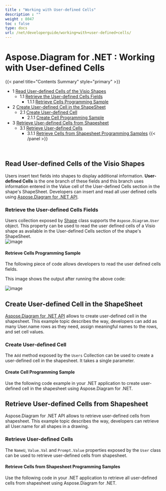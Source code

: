 ```yaml
---
title : "Working with User-defined Cells" 
description : "" 
weight : 8047 
toc : false
type: docs
url: /net/developerguide/working+with+user-defined+cells/
---
```


# Aspose.Diagram for .NET : Working with User-defined Cells


{{< panel title="Contents Summary" style="primary" >}}
*   1 [Read User-defined Cells of the Visio Shapes](#read-user-defined-cells-of-the-visio-shapes)
    *   1.1 [Retrieve the User-defined Cells Fields](#retrieve-the-user-defined-cells-fields)
        *   1.1.1 [Retrieve Cells Programming Sample](#retrieve-cells-programming-sample)
*   2 [Create User-defined Cell in the ShapeSheet](#create-user-defined-cell-in-the-shapesheet)
    *   2.1 [Create User-defined Cell](#create-user-defined-cell)
        *   2.1.1 [Create Cell Programming Sample](#create-cell-programming-sample)
*   3 [Retrieve User-defined Cells from Shapesheet](#retrieve-user-defined-cells-from-shapesheet)
    *   3.1 [Retrieve User-defined Cells](#retrieve-user-defined-cells)
        *   3.1.1 [Retrieve Cells from Shapesheet Programming Samples](#retrieve-cells-from-shapesheet-programming-samples)
{{< /panel >}}
 

 

## Read User-defined Cells of the Visio Shapes

Users insert text fields into shapes to display additional information. **User-defined Cells** is the one branch of these fields and this branch uses information entered in the Value cell of the User-defined Cells section in the shape's ShapeSheet. Developers can insert and read all user defined cells using [Aspose.Diagram for .NET API](http://www.aspose.com/.net/diagram-component.aspx).

### Retrieve the User-defined Cells Fields

Users collection exposed by [Shape](http://www.aspose.com/api/net/diagram/aspose.diagram/shape) class supports the `Aspose.Diagram.User` object. This property can be used to read the user defined cells of a Visio shape as available in the User-defined Cells section of the shape's ShapeSheet.  
![image](https://docs2.aspose.com/diagram/net/attachments/18350135/18546987.png)

#### Retrieve Cells Programming Sample

The following piece of code allows developers to read the user defined cells fields.

  
This image shows the output after running the above code:  
  
![image](https://docs2.aspose.com/diagram/net/attachments/18350135/18546990.png)

## Create User-defined Cell in the ShapeSheet

[Aspose.Diagram for .NET API](http://www.aspose.com/.net/diagram-component.aspx) allows to create user-defined cell in the shapesheet. This example topic describes the way, developers can add as many User.name rows as they need, assign meaningful names to the rows, and set cell values.

### Create User-defined Cell

The `Add` method exposed by the `Users` Collection can be used to create a user-defined cell in the shapesheet. It takes a single parameter.

#### Create Cell Programming Sample

Use the following code example in your .NET application to create user-defined cell in the shapesheet using Aspose.Diagram for .NET.

## Retrieve User-defined Cells from Shapesheet

Aspose.Diagram for .NET API allows to retrieve user-defined cells from shapesheet. This example topic describes the way, developers can retrieve all User.name for all shapes in a drawing.

### Retrieve User-defined Cells

The `NameU`, `Value.Val` and `Prompt.Value` properties exposed by the `User` class can be used to retrieve user-defined cells from shapesheet.

#### Retrieve Cells from Shapesheet Programming Samples

Use the following code in your .NET application to retrieve all user-defined cells from shapesheet using Aspose.Diagram for .NET.

